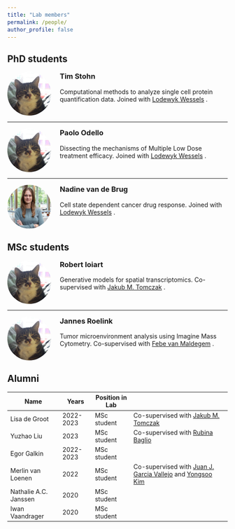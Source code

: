 ```yaml
---
title: "Lab members"
permalink: /people/
author_profile: false
---
```


## PhD students

<div style="overflow: hidden;">
    <img src='/images/tommie.jpeg' style="width:100px; height:100px; border-radius:50%; float:left; margin-right:20px;">
    <div>
        <h3 style="margin-top:0;">Tim Stohn</h3>
        <p>Computational methods to analyze single cell protein quantification data. Joined with <a href="https://www.nki.nl/research/research-groups/lodewyk-wessels/">Lodewyk Wessels</a> .</p>
    </div>
</div>

---

<div style="overflow: hidden;">
    <img src='/images/tommie.jpeg' alt="Paolo Odello" style="width:100px; height:100px; border-radius:50%; float:left; margin-right:20px;">
    <div>
        <h3 style="margin-top:0;">Paolo Odello</h3>
       <p>Dissecting the mechanisms of Multiple Low Dose treatment efficacy. Joined with <a href="https://www.nki.nl/research/research-groups/lodewyk-wessels/">Lodewyk Wessels</a> .</p>
    </div>
</div>

---

<div style="overflow: hidden;">
    <img src='/images/Nadine.jpg' alt="Nadine van de Brug" style="width:100px; height:100px; border-radius:50%; float:left; margin-right:20px;">
    <div>
        <h3 style="margin-top:0;">Nadine van de Brug</h3>
       <p>Cell state dependent cancer drug response. Joined with <a href="https://www.nki.nl/research/research-groups/lodewyk-wessels/">Lodewyk Wessels</a> .</p>
    </div>
</div>



## MSc students

<div style="overflow: hidden;">
    <img src='/images/tommie.jpeg' alt="Robert Ioiart" style="width:100px; height:100px; border-radius:50%; float:left; margin-right:20px;">
    <div>
        <h3 style="margin-top:0;">Robert Ioiart</h3>
       <p>Generative models for spatial transcriptomics. Co-supervised with <a href="https://jmtomczak.github.io">Jakub M. Tomczak</a> .</p>
    </div>
</div>

---

<div style="overflow: hidden;">
    <img src='/images/tommie.jpeg' alt="Jannes Roelink" style="width:100px; height:100px; border-radius:50%; float:left; margin-right:20px;">
    <div>
        <h3 style="margin-top:0;">Jannes Roelink</h3>
       <p>Tumor microenvironment analysis using Imagine Mass Cytometry. Co-supervised with <a href="https://immunologyamsterdam.org/2021/12/02/febe-van-maldegem/">Febe van Maldegem</a> .</p>
    </div>
</div>

## Alumni

| Name              | Years   | Position in Lab |                                           |
| --------          | ------  | --------------  | ------------------------------------------------------------ |
| Lisa de Groot     | 2022-2023 | MSc student   | Co-supervised with [Jakub M. Tomczak](https://jmtomczak.github.io) |
| Yuzhao Liu        | 2023   | MSc student   |Co-supervised with [Rubina Baglio](https://www.amsterdamumc.org/en/research/researchers/rubina-baglio.htm) |
| Egor Galkin       | 2022-2023 | MSc student | |
| Merlin van Loenen | 2022   | MSc student   | Co-supervised with [Juan J. Garcia Vallejo](ttps://immunologyamsterdam.org/2020/08/10/juan-j-garcia-vallejo) and [Yongsoo Kim](https://researchinformation.amsterdamumc.org/en/persons/yongsoo-kim)|
| Nathalie A.C. Janssen  | 2020   | MSc student                          |
| Iwan Vaandrager | 2020 | MSc student
